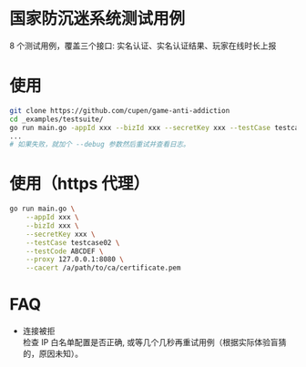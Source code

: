 # 国家防沉迷系统测试用例
8 个测试用例，覆盖三个接口: 实名认证、实名认证结果、玩家在线时长上报

# 使用
```bash
git clone https://github.com/cupen/game-anti-addiction
cd _examples/testsuite/
go run main.go -appId xxx --bizId xxx --secretKey xxx --testCase testcase01 --testCode ABCDEF
...
# 如果失败，就加个 --debug 参数然后重试并查看日志。
```
# 使用（https 代理）
```bash
go run main.go \
    --appId xxx \
    --bizId xxx \
    --secretKey xxx \
    --testCase testcase02 \
    --testCode ABCDEF \
    --proxy 127.0.0.1:8080 \
    --cacert /a/path/to/ca/certificate.pem
```


# FAQ
* 连接被拒  
检查 IP 白名单配置是否正确, 或等几个几秒再重试用例（根据实际体验盲猜的，原因未知）。